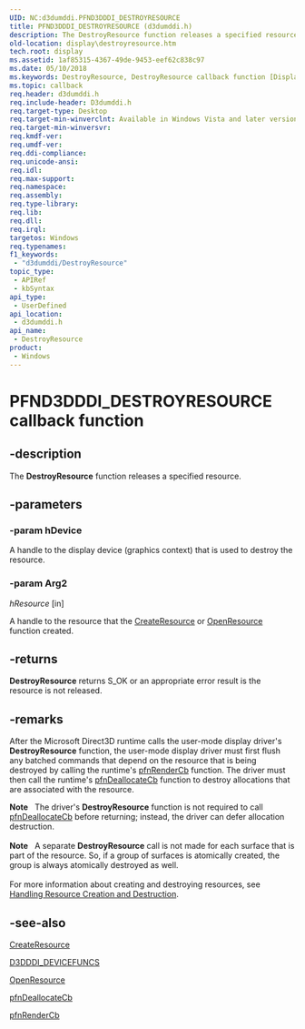 ```yaml
---
UID: NC:d3dumddi.PFND3DDDI_DESTROYRESOURCE
title: PFND3DDDI_DESTROYRESOURCE (d3dumddi.h)
description: The DestroyResource function releases a specified resource.
old-location: display\destroyresource.htm
tech.root: display
ms.assetid: 1af85315-4367-49de-9453-eef62c838c97
ms.date: 05/10/2018
ms.keywords: DestroyResource, DestroyResource callback function [Display Devices], PFND3DDDI_DESTROYRESOURCE, PFND3DDDI_DESTROYRESOURCE callback, UserModeDisplayDriver_Functions_7d6c0444-aa22-4348-9da4-9708414284e9.xml, d3dumddi/DestroyResource, display.destroyresource
ms.topic: callback
req.header: d3dumddi.h
req.include-header: D3dumddi.h
req.target-type: Desktop
req.target-min-winverclnt: Available in Windows Vista and later versions of the Windows operating systems.
req.target-min-winversvr: 
req.kmdf-ver: 
req.umdf-ver: 
req.ddi-compliance: 
req.unicode-ansi: 
req.idl: 
req.max-support: 
req.namespace: 
req.assembly: 
req.type-library: 
req.lib: 
req.dll: 
req.irql: 
targetos: Windows
req.typenames: 
f1_keywords:
 - "d3dumddi/DestroyResource"
topic_type:
 - APIRef
 - kbSyntax
api_type:
 - UserDefined
api_location:
 - d3dumddi.h
api_name:
 - DestroyResource
product:
 - Windows
---
```


# PFND3DDDI_DESTROYRESOURCE callback function

## -description

The <b>DestroyResource</b> function releases a specified resource.

## -parameters

### -param hDevice

A handle to the display device (graphics context) that is used to destroy the resource.

### -param Arg2

*hResource* [in]

A handle to the resource that the <a href="https://docs.microsoft.com/windows-hardware/drivers/ddi/content/d3dumddi/nc-d3dumddi-pfnd3dddi_createresource">CreateResource</a> or <a href="https://docs.microsoft.com/windows-hardware/drivers/ddi/content/d3dumddi/nc-d3dumddi-pfnd3dddi_openresource">OpenResource</a> function created.

## -returns

<b>DestroyResource</b> returns S_OK or an appropriate error result is the resource is not released.

## -remarks

After the Microsoft Direct3D runtime calls the user-mode display driver's <b>DestroyResource</b> function, the user-mode display driver must first flush any batched commands that depend on the resource that is being destroyed by calling the runtime's <a href="https://docs.microsoft.com/windows-hardware/drivers/ddi/content/d3dumddi/nc-d3dumddi-pfnd3dddi_rendercb">pfnRenderCb</a> function. The driver must then call the runtime's <a href="https://docs.microsoft.com/windows-hardware/drivers/ddi/content/d3dumddi/nc-d3dumddi-pfnd3dddi_deallocatecb">pfnDeallocateCb</a> function to destroy allocations that are associated with the resource. 

<div class="alert"><b>Note</b>    The driver's <b>DestroyResource</b> function is not required to call <a href="https://docs.microsoft.com/windows-hardware/drivers/ddi/content/d3dumddi/nc-d3dumddi-pfnd3dddi_deallocatecb">pfnDeallocateCb</a> before returning; instead, the driver can defer allocation destruction.</div>
<div> </div>
<div class="alert"><b>Note</b>    A separate <b>DestroyResource</b> call is not made for each surface that is part of the resource. So, if a group of surfaces is atomically created, the group is always atomically destroyed as well. </div>
<div> </div>
For more information about creating and destroying resources, see <a href="https://docs.microsoft.com/windows-hardware/drivers/display/handling-resource-creation-and-destruction">Handling Resource Creation and Destruction</a>.

## -see-also

<a href="https://docs.microsoft.com/windows-hardware/drivers/ddi/content/d3dumddi/nc-d3dumddi-pfnd3dddi_createresource">CreateResource</a>



<a href="https://docs.microsoft.com/windows-hardware/drivers/ddi/content/d3dumddi/ns-d3dumddi-_d3dddi_devicefuncs">D3DDDI_DEVICEFUNCS</a>



<a href="https://docs.microsoft.com/windows-hardware/drivers/ddi/content/d3dumddi/nc-d3dumddi-pfnd3dddi_openresource">OpenResource</a>



<a href="https://docs.microsoft.com/windows-hardware/drivers/ddi/content/d3dumddi/nc-d3dumddi-pfnd3dddi_deallocatecb">pfnDeallocateCb</a>



<a href="https://docs.microsoft.com/windows-hardware/drivers/ddi/content/d3dumddi/nc-d3dumddi-pfnd3dddi_rendercb">pfnRenderCb</a>

